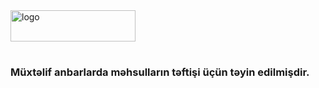 <img src="https://github.com/user-attachments/assets/137b2548-e794-4630-a345-5180a654e082" alt="logo" width="200" height="50"/>

# 

### Müxtəlif anbarlarda məhsulların təftişi üçün təyin edilmişdir.


